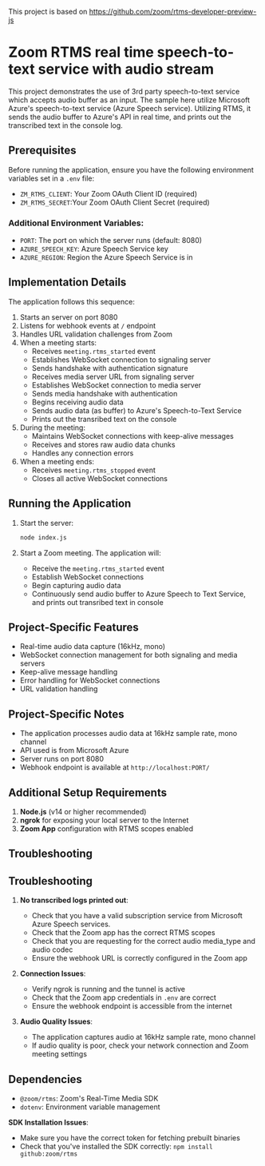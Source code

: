 This project is based on https://github.com/zoom/rtms-developer-preview-js

# Zoom RTMS real time speech-to-text service with audio stream

This project demonstrates the use of 3rd party speech-to-text service which accepts audio buffer as an input. The sample here utilize Microsoft Azure's speech-to-text service (Azure Speech service). Utilizing RTMS, it sends the audio buffer to Azure's API in real time, and prints out the transcribed text in the console log.

## Prerequisites

Before running the application, ensure you have the following environment variables set in a `.env` file:
- `ZM_RTMS_CLIENT`: Your Zoom OAuth Client ID (required)
- `ZM_RTMS_SECRET`:Your Zoom OAuth Client Secret (required)

### Additional Environment Variables:
- `PORT`: The port on which the server runs (default: 8080)
- `AZURE_SPEECH_KEY`: Azure Speech Service key
- `AZURE_REGION`: Region the Azure Speech Service is in

## Implementation Details

The application follows this sequence:


1. Starts an server on port 8080
2. Listens for webhook events at `/` endpoint
3. Handles URL validation challenges from Zoom
4. When a meeting starts:
   - Receives `meeting.rtms_started` event
   - Establishes WebSocket connection to signaling server
   - Sends handshake with authentication signature
   - Receives media server URL from signaling server
   - Establishes WebSocket connection to media server
   - Sends media handshake with authentication
   - Begins receiving audio data
   - Sends audio data (as buffer) to Azure's Speech-to-Text Service
   - Prints out the transribed text on the console
5. During the meeting:  
   - Maintains WebSocket connections with keep-alive messages
   - Receives and stores raw audio data chunks
   - Handles any connection errors
6. When a meeting ends:  
   - Receives `meeting.rtms_stopped` event
   - Closes all active WebSocket connections

## Running the Application

1. Start the server:
   ```bash
   node index.js  
   ```

2. Start a Zoom meeting. The application will: 
   - Receive the `meeting.rtms_started` event
   - Establish WebSocket connections
   - Begin capturing audio data
   - Continuously send audio buffer to Azure Speech to Text Service, and prints out transribed text in console

## Project-Specific Features

- Real-time audio data capture (16kHz, mono)
- WebSocket connection management for both signaling and media servers
- Keep-alive message handling
- Error handling for WebSocket connections
- URL validation handling

## Project-Specific Notes 

- The application processes audio data at 16kHz sample rate, mono channel
- API used is from Microsoft Azure
- Server runs on port 8080
- Webhook endpoint is available at `http://localhost:PORT/`

## Additional Setup Requirements  

1. **Node.js** (v14 or higher recommended)
32. **ngrok** for exposing your local server to the Internet
4. **Zoom App** configuration with RTMS scopes enabled

## Troubleshooting  

## Troubleshooting  

1. **No transcribed logs printed out**:
   - Check that you have a valid subscription service from Microsoft Azure Speech services.
   - Check that the Zoom app has the correct RTMS scopes
   - Check that you are requesting for the correct audio media_type and audio codec
   - Ensure the webhook URL is correctly configured in the Zoom app

2. **Connection Issues**:
   - Verify ngrok is running and the tunnel is active
   - Check that the Zoom app credentials in `.env` are correct
   - Ensure the webhook endpoint is accessible from the internet

3. **Audio Quality Issues**:
   - The application captures audio at 16kHz sample rate, mono channel
   - If audio quality is poor, check your network connection and Zoom meeting settings

## Dependencies

- `@zoom/rtms`: Zoom's Real-Time Media SDK
- `dotenv`: Environment variable management


**SDK Installation Issues**:
   - Make sure you have the correct token for fetching prebuilt binaries
   - Check that you've installed the SDK correctly: `npm install github:zoom/rtms`
